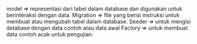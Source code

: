 model => representasi dari tabel dalam database dan digunakan untuk berinteraksi dengan data.
Migration => file yang berisi instruksi untuk membuat atau mengubah tabel dalam database.
Seeder => untuk mengisi database dengan data contoh atau data awal
Factory => untuk membuat data contoh acak untuk pengujian.
